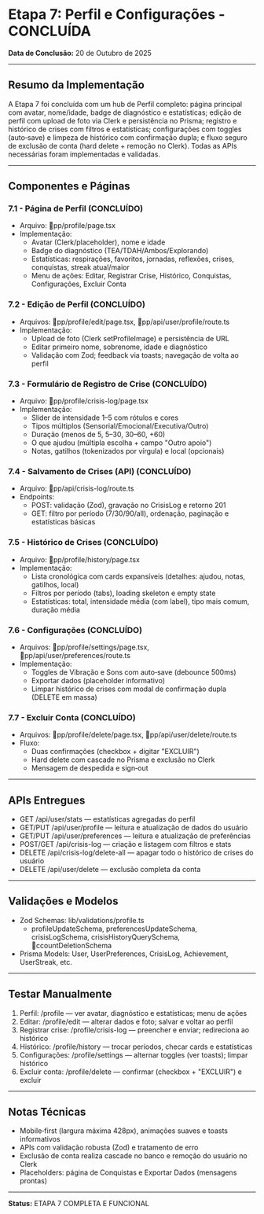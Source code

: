 ﻿# Etapa 7: Perfil e Configurações - CONCLUÍDA

**Data de Conclusão:** 20 de Outubro de 2025

---

## Resumo da Implementação

A Etapa 7 foi concluída com um hub de Perfil completo: página principal com avatar, nome/idade, badge de diagnóstico e estatísticas; edição de perfil com upload de foto via Clerk e persistência no Prisma; registro e histórico de crises com filtros e estatísticas; configurações com toggles (auto‑save) e limpeza de histórico com confirmação dupla; e fluxo seguro de exclusão de conta (hard delete + remoção no Clerk). Todas as APIs necessárias foram implementadas e validadas.

---

## Componentes e Páginas

### 7.1 - Página de Perfil (CONCLUÍDO)
- Arquivo: pp/profile/page.tsx
- Implementação:
  - Avatar (Clerk/placeholder), nome e idade
  - Badge do diagnóstico (TEA/TDAH/Ambos/Explorando)
  - Estatísticas: respirações, favoritos, jornadas, reflexões, crises, conquistas, streak atual/maior
  - Menu de ações: Editar, Registrar Crise, Histórico, Conquistas, Configurações, Excluir Conta

### 7.2 - Edição de Perfil (CONCLUÍDO)
- Arquivos: pp/profile/edit/page.tsx, pp/api/user/profile/route.ts
- Implementação:
  - Upload de foto (Clerk setProfileImage) e persistência de URL
  - Editar primeiro nome, sobrenome, idade e diagnóstico
  - Validação com Zod; feedback via toasts; navegação de volta ao perfil

### 7.3 - Formulário de Registro de Crise (CONCLUÍDO)
- Arquivo: pp/profile/crisis-log/page.tsx
- Implementação:
  - Slider de intensidade 1–5 com rótulos e cores
  - Tipos múltiplos (Sensorial/Emocional/Executiva/Outro)
  - Duração (menos de 5, 5–30, 30–60, +60)
  - O que ajudou (múltipla escolha + campo "Outro apoio")
  - Notas, gatilhos (tokenizados por vírgula) e local (opcionais)

### 7.4 - Salvamento de Crises (API) (CONCLUÍDO)
- Arquivo: pp/api/crisis-log/route.ts
- Endpoints:
  - POST: validação (Zod), gravação no CrisisLog e retorno 201
  - GET: filtro por período (7/30/90/all), ordenação, paginação e estatísticas básicas

### 7.5 - Histórico de Crises (CONCLUÍDO)
- Arquivo: pp/profile/history/page.tsx
- Implementação:
  - Lista cronológica com cards expansíveis (detalhes: ajudou, notas, gatilhos, local)
  - Filtros por período (tabs), loading skeleton e empty state
  - Estatísticas: total, intensidade média (com label), tipo mais comum, duração média

### 7.6 - Configurações (CONCLUÍDO)
- Arquivos: pp/profile/settings/page.tsx, pp/api/user/preferences/route.ts
- Implementação:
  - Toggles de Vibração e Sons com auto‑save (debounce 500ms)
  - Exportar dados (placeholder informativo)
  - Limpar histórico de crises com modal de confirmação dupla (DELETE em massa)

### 7.7 - Excluir Conta (CONCLUÍDO)
- Arquivos: pp/profile/delete/page.tsx, pp/api/user/delete/route.ts
- Fluxo:
  - Duas confirmações (checkbox + digitar "EXCLUIR")
  - Hard delete com cascade no Prisma e exclusão no Clerk
  - Mensagem de despedida e sign‑out

---

## APIs Entregues
- GET /api/user/stats — estatísticas agregadas do perfil
- GET/PUT /api/user/profile — leitura e atualização de dados do usuário
- GET/PUT /api/user/preferences — leitura e atualização de preferências
- POST/GET /api/crisis-log — criação e listagem com filtros e stats
- DELETE /api/crisis-log/delete-all — apagar todo o histórico de crises do usuário
- DELETE /api/user/delete — exclusão completa da conta

---

## Validações e Modelos
- Zod Schemas: lib/validations/profile.ts
  - profileUpdateSchema, preferencesUpdateSchema, crisisLogSchema, crisisHistoryQuerySchema, ccountDeletionSchema
- Prisma Models: User, UserPreferences, CrisisLog, Achievement, UserStreak, etc.

---

## Testar Manualmente
1) Perfil: /profile — ver avatar, diagnóstico e estatísticas; menu de ações
2) Editar: /profile/edit — alterar dados e foto; salvar e voltar ao perfil
3) Registrar crise: /profile/crisis-log — preencher e enviar; redireciona ao histórico
4) Histórico: /profile/history — trocar períodos, checar cards e estatísticas
5) Configurações: /profile/settings — alternar toggles (ver toasts); limpar histórico
6) Excluir conta: /profile/delete — confirmar (checkbox + "EXCLUIR") e excluir

---

## Notas Técnicas
- Mobile‑first (largura máxima 428px), animações suaves e toasts informativos
- APIs com validação robusta (Zod) e tratamento de erro
- Exclusão de conta realiza cascade no banco e remoção do usuário no Clerk
- Placeholders: página de Conquistas e Exportar Dados (mensagens prontas)

---

**Status:** ETAPA 7 COMPLETA E FUNCIONAL
